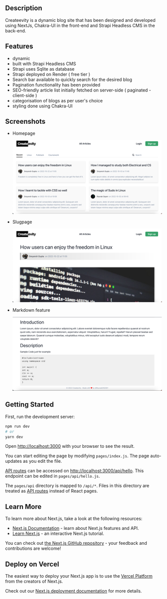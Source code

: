## Description
Createevity is a dynamic blog site that has been designed and developed using NextJs, Chakra-UI in the front-end and Strapi Headless CMS in the back-end.

## Features
- dynamic
- built with Strapi Headless CMS
- Strapi uses Sqlite as database
- Strapi deployed on Render ( free tier )
- Search bar available to quickly search for the desired blog
- Pagination functionality has been provided
- SEO-friendly article list initially fetched on server-side ( paginated - client-side )
- categorisation of blogs as per user's choice
- styling done using Chakra-UI

## Screenshots
- Homepage

  <img src="https://github.com/RaunakGN2001/Createevity/blob/095f18d470a5ac52bc07d4d343511921b268c91a/Screenshots/Homepage.png" />
- Slugpage 

  <img src="https://github.com/RaunakGN2001/Createevity/blob/095f18d470a5ac52bc07d4d343511921b268c91a/Screenshots/Slugpage.png" />
- Markdown feature 

  <img src="https://github.com/RaunakGN2001/Createevity/blob/095f18d470a5ac52bc07d4d343511921b268c91a/Screenshots/Markdown.png" />
## Getting Started

First, run the development server:

```bash
npm run dev
# or
yarn dev
```

Open [http://localhost:3000](http://localhost:3000) with your browser to see the result.

You can start editing the page by modifying `pages/index.js`. The page auto-updates as you edit the file.

[API routes](https://nextjs.org/docs/api-routes/introduction) can be accessed on [http://localhost:3000/api/hello](http://localhost:3000/api/hello). This endpoint can be edited in `pages/api/hello.js`.

The `pages/api` directory is mapped to `/api/*`. Files in this directory are treated as [API routes](https://nextjs.org/docs/api-routes/introduction) instead of React pages.

## Learn More

To learn more about Next.js, take a look at the following resources:

- [Next.js Documentation](https://nextjs.org/docs) - learn about Next.js features and API.
- [Learn Next.js](https://nextjs.org/learn) - an interactive Next.js tutorial.

You can check out [the Next.js GitHub repository](https://github.com/vercel/next.js/) - your feedback and contributions are welcome!

## Deploy on Vercel

The easiest way to deploy your Next.js app is to use the [Vercel Platform](https://vercel.com/new?utm_medium=default-template&filter=next.js&utm_source=create-next-app&utm_campaign=create-next-app-readme) from the creators of Next.js.

Check out our [Next.js deployment documentation](https://nextjs.org/docs/deployment) for more details.

